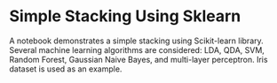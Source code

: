 # Simple Stacking Using Sklearn

A notebook demonstrates a simple stacking using Scikit-learn library. 
Several machine learning algorithms are considered: LDA, QDA, SVM, Random Forest, Gaussian Naive Bayes, and multi-layer perceptron. 
Iris dataset is used as an example.